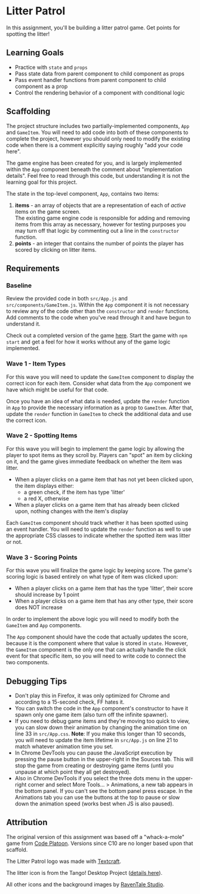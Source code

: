 # Litter Patrol

In this assignment, you'll be building a litter patrol game. Get points for spotting the litter!

## Learning Goals
- Practice with `state` and `props`
- Pass state data from parent component to child component as props
- Pass event handler functions from parent component to child component as a prop
- Control the rendering behavior of a component with conditional logic

## Scaffolding
The project structure includes two partially-implemented components, `App` and `GameItem`. You will need to add code into both of these components to complete the project, however you should only need to modify the existing code when there is a comment explicitly saying roughly "add your code here".

The game engine has been created for you, and is largely implemented within the `App` component beneath the comment about "implementation details". Feel free to read through this code, but understanding it is not the learning goal for this project.

The state in the top-level component, `App`, contains two items:
1. **items** - an array of objects that are a representation of each of _active_ items on the game screen.<br>The existing game engine code is responsible for adding and removing items from this array as necessary, however for testing purposes you may turn off that logic by commenting out a line in the `constructor` function.
1. **points** - an integer that contains the number of points the player has scored by clicking on litter items.

## Requirements
### Baseline
Review the provided code in both `src/App.js` and `src/components/GameItem.js`. Within the `App` component it is not necessary to review any of the code other than the `constructor` and `render` functions. Add comments to the code when you've read through it and have begun to understand it.

Check out a completed version of the game [here](https://adagold.github.io/litter-patrol). Start the game with `npm start` and get a feel for how it works without any of the game logic implemented. 

### Wave 1 - Item Types
For this wave you will need to update the `GameItem` component to display the correct icon for each item. Consider what data from the `App` component we have which might be useful for that code.

Once you have an idea of what data is needed, update the `render` function in `App` to provide the necessary information as a prop to `GameItem`. After that, update the `render` function in `GameItem` to check the additional data and use the correct icon.

### Wave 2 - Spotting Items
For this wave you will begin to implement the game logic by allowing the player to spot items as they scroll by. Players can "spot" an item by clicking on it, and the game gives immediate feedback on whether the item was litter.

* When a player clicks on a game item that has not yet been clicked upon, the item displays either:
    * a green check, if the item has type 'litter'
    * a red X, otherwise
* When a player clicks on a game item that has already been clicked upon, nothing changes with the item's display

Each `GameItem` component should track whether it has been spotted using an event handler. You will need to update the `render` function as well to use the appropriate CSS classes to indicate whether the spotted item was litter or not.

### Wave 3 - Scoring Points
For this wave you will finalize the game logic by keeping score. The game's scoring logic is based entirely on what type of item was clicked upon:

* When a player clicks on a game item that has the type 'litter', their score should increase by 1 point
* When a player clicks on a game item that has any other type, their score does NOT increase

In order to implement the above logic you will need to modify both the `GameItem` and `App` components.

The `App` component should have the code that actually updates the score, because it is the component where that value is stored in `state`. However, the `GameItem` component is the only one that can actually handle the click event for that specific item, so you will need to write code to connect the two components.

## Debugging Tips
* Don't play this in Firefox, it was only optimized for Chrome and according to a 15-second check, FF hates it.
* You can switch the code in the `App` component's constructor to have it spawn only one game item (also turn off the infinite spawner).
* If you need to debug game items and they're moving too quick to view, you can slow down their animation by changing the animation time on line 33 in `src/App.css`. **Note**: If you make this longer than 10 seconds, you will need to update the item lifetime in `src/App.js` on line 21 to match whatever animation time you set.
* In Chrome DevTools you can pause the JavaScript execution by pressing the pause button in the upper-right in the Sources tab. This will stop the game from creating or destroying game items (until you unpause at which point they all get destroyed).
* Also in Chrome DevTools if you select the three dots menu in the upper-right corner and select More Tools... > Animations, a new tab appears in the bottom panel. If you can't see the bottom panel press escape. In the Animations tab you can use the buttons at the top to pause or slow down the animation speed (works best when JS is also paused).

## Attribution
The original version of this assignment was based off a "whack-a-mole" game from [Code Platoon](https://codeplatoon.org/). Versions since C10 are no longer based upon that scaffold.

The Litter Patrol logo was made with [Textcraft](https://textcraft.net/).

The litter icon is from the Tango! Desktop Project ([details here](https://commons.wikimedia.org/wiki/File:Mail-mark-junk-2.svg)).

All other icons and the background images by [RavenTale Studio](https://raventale.itch.io/).
